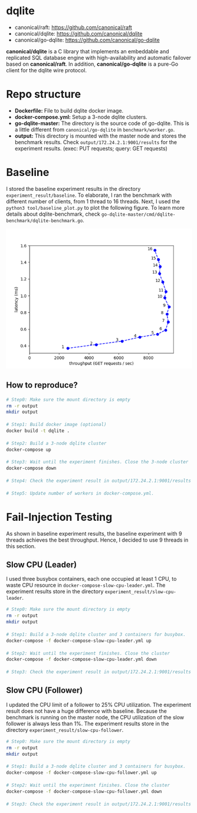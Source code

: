 # dqlite
* canonical/raft: https://github.com/canonical/raft
* canonical/dqlite: https://github.com/canonical/dqlite
* canonical/go-dqlite: https://github.com/canonical/go-dqlite

**canonical/dqlite** is a C library that implements an embeddable and replicated SQL database engine with high-availability and automatic failover based on **canonical/raft**.
In addition, **canonical/go-dqlite** is a pure-Go client for the dqlite wire protocol.

# Repo structure
* **Dockerfile:** File to build dqlite docker image.
* **docker-compose.yml:** Setup a 3-node dqlite clusters.
* **go-dqlite-master:** The directory is the source code of go-dqlite. This is a little different from `canonical/go-dqlite` in `benchmark/worker.go`.
* **output:** This directory is mounted with the master node and stores the benchmark results. Check `output/172.24.2.1:9001/results` for the experiment results. (exec: PUT requests; query: GET requests)

# Baseline
I stored the baseline experiment results in the directory `experiment_result/baseline`. To elaborate, I ran the benchmark with different number of clients, from 1 thread to 16 threads. Next, I used the `python3 tool/baseline_plot.py` to plot the following figure. To learn more details about dqlite-benchmark, check `go-dqlite-master/cmd/dqlite-benchmark/dqlite-benchmark.go`.

![plot](./figures/baseline.png)

## How to reproduce?
```sh
# Step0: Make sure the mount directory is empty
rm -r output
mkdir output

# Step1: Build docker image (optional)
docker build -t dqlite .

# Step2: Build a 3-node dqlite cluster
docker-compose up

# Step3: Wait until the experiment finishes. Close the 3-node cluster
docker-compose down

# Step4: Check the experiment result in output/172.24.2.1:9001/results 

# Step5: Update number of workers in docker-compose.yml. 
```

# Fail-Injection Testing
As shown in baseline experiment results, the baseline experiment with 9 threads achieves the best throughput. Hence, I decided to use 9 threads in this section.

## Slow CPU (Leader)
I used three busybox containers, each one occupied at least 1 CPU, to waste CPU resource in `docker-compose-slow-cpu-leader.yml`. The experiment results store in the directory `experiment_result/slow-cpu-leader`.

```sh
# Step0: Make sure the mount directory is empty
rm -r output
mkdir output

# Step1: Build a 3-node dqlite cluster and 3 containers for busybox. 
docker-compose -f docker-compose-slow-cpu-leader.yml up

# Step2: Wait until the experiment finishes. Close the cluster 
docker-compose -f docker-compose-slow-cpu-leader.yml down

# Step3: Check the experiment result in output/172.24.2.1:9001/results 
```

## Slow CPU (Follower)
I updated the CPU limit of a follower to 25% CPU utilization. The experiment result does not have a huge difference with baseline. Because the benchmark is running on the master node, the CPU utilization of the slow follower is always less than 1%. The experiment results store in the directory `experiment_result/slow-cpu-follower`.

```sh
# Step0: Make sure the mount directory is empty
rm -r output
mkdir output

# Step1: Build a 3-node dqlite cluster and 3 containers for busybox. 
docker-compose -f docker-compose-slow-cpu-follower.yml up

# Step2: Wait until the experiment finishes. Close the cluster 
docker-compose -f docker-compose-slow-cpu-follower.yml down

# Step3: Check the experiment result in output/172.24.2.1:9001/results 
```